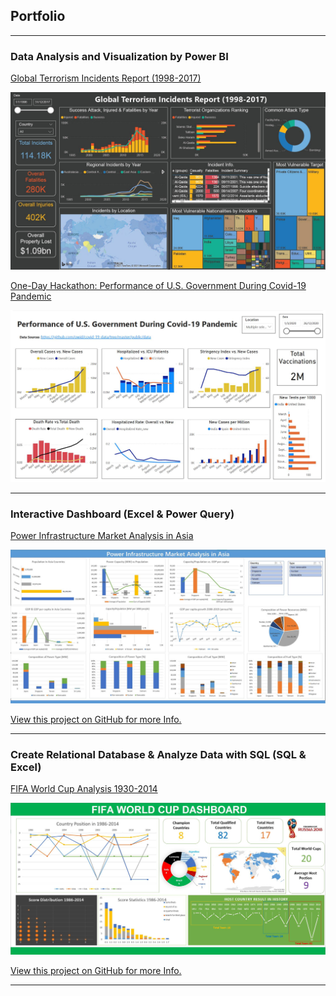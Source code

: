 ## Portfolio

---

### Data Analysis and Visualization by Power BI

[Global Terrorism Incidents Report (1998-2017)](/sample_page)

<img src="images/Terror_Overview.jpg?raw=true"/>


[One-Day Hackathon: Performance of U.S. Government During Covid-19 Pandemic](/sample_page)

<img src="images/US_Covid_19.jpg?raw=true"/>

---

### Interactive Dashboard (Excel & Power Query)  

[Power Infrastructure Market Analysis in Asia](/pdf/Create_Relational_Database_and_Analyze_Data_with_SQL.pdf)

<img src="images/PowerInfra_Dashboard.jpg?raw=true"/>

[View this project on GitHub for more Info.](https://github.com/CarlosLizheming/Portfolio_Projects/tree/main/Create%20Relational%20Database%20%26%20Analyze%20Data%20with%20SQL%20(SQL%20%26%20Excel))

---

### Create Relational Database & Analyze Data with SQL  (SQL & Excel)

[FIFA World Cup Analysis 1930-2014](/pdf/Interactive_Dashboard_Excel_Power_Query.pdf)

<img src="images/FIFA_World_Cup_Dashboard.jpg?raw=true"/>

[View this project on GitHub for more Info.](https://github.com/CarlosLizheming/Portfolio_Projects/tree/main/Create%20Relational%20Database%20%26%20Analyze%20Data%20with%20SQL%20(SQL%20%26%20Excel))

---
<!-- Remove above link if you don't want to attibute -->
